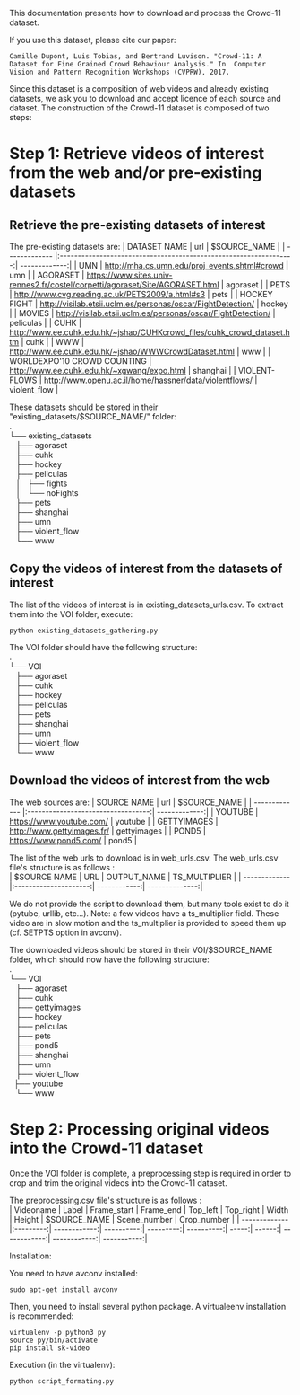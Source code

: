 This documentation presents how to download and process the Crowd-11 dataset.

If you use this dataset, please cite our paper:
```
Camille Dupont, Luis Tobias, and Bertrand Luvison. "Crowd-11: A Dataset for Fine Grained Crowd Behaviour Analysis." In  Computer Vision and Pattern Recognition Workshops (CVPRW), 2017.
```


Since this dataset is a composition of web videos and already existing datasets, we ask you to download and accept licence of each source and dataset. 
The construction of the Crowd-11 dataset is composed of two steps:

# Step 1: Retrieve videos of interest from the web and/or pre-existing datasets


## Retrieve the pre-existing datasets of interest

The pre-existing datasets are:
| DATASET NAME       	| url           									 				| $SOURCE_NAME  |
| ------------- 	 	|:-----------------------------------------------------------------:| -------------:|
| UMN      				| http://mha.cs.umn.edu/proj_events.shtml#crowd 	  				| umn |
| AGORASET     			| https://www.sites.univ-rennes2.fr/costel/corpetti/agoraset/Site/AGORASET.html | agoraset |
| PETS 					| http://www.cvg.reading.ac.uk/PETS2009/a.html#s3     				| pets |
| HOCKEY FIGHT  		| http://visilab.etsii.uclm.es/personas/oscar/FightDetection/       | hockey |
| MOVIES  				| http://visilab.etsii.uclm.es/personas/oscar/FightDetection/       | peliculas |
| CUHK  				| http://www.ee.cuhk.edu.hk/~jshao/CUHKcrowd_files/cuhk_crowd_dataset.htm  | cuhk |
| WWW  					| http://www.ee.cuhk.edu.hk/~jshao/WWWCrowdDataset.html      		| www |
| WORLDEXPO'10 CROWD COUNTING  | http://www.ee.cuhk.edu.hk/~xgwang/expo.html      			| shanghai |
| VIOLENT-FLOWS  		| http://www.openu.ac.il/home/hassner/data/violentflows/      		| violent_flow |



These datasets should be stored in their "existing_datasets/$SOURCE_NAME/" folder:  
.  
└── existing_datasets  
    ├── agoraset  
    ├── cuhk  
    ├── hockey  
    ├── peliculas  
    │   ├── fights  
    │   └── noFights  
    ├── pets  
    ├── shanghai  
    ├── umn  
    ├── violent_flow  
    └── www  


## Copy the videos of interest from the datasets of interest

The list of the videos of interest is in existing_datasets_urls.csv. To extract them into the VOI folder, execute:
```
python existing_datasets_gathering.py
```
The VOI folder should have the following structure:  
.  
└── VOI  
    ├── agoraset  
    ├── cuhk  
    ├── hockey  
    ├── peliculas  
    ├── pets  
    ├── shanghai  
    ├── umn  
    ├── violent_flow  
    └── www  

## Download the videos of interest from the web


The web sources are:
| SOURCE NAME       	| url           					 | $SOURCE_NAME  |
| ------------- 	 	|:----------------------------------:| -------------:|
| YOUTUBE      			| https://www.youtube.com/ 	  		 | youtube       |
| GETTYIMAGES     		| http://www.gettyimages.fr/ 		 | gettyimages   |
| POND5 				| https://www.pond5.com/     		 | pond5         |



The list of the web urls to download is in web_urls.csv.
The web_urls.csv file's structure is as follows :  
| $SOURCE NAME       	| URL           	    | OUTPUT_NAME  | TS_MULTIPLIER  |
| ------------- 	 	|:---------------------:| ------------:| --------------:|


We do not provide the script to download them, but many tools exist to do it (pytube, urllib, etc...). 
Note: a few videos have a ts_multiplier field. These video are in slow motion and the ts_multiplier is provided to speed them up (cf. SETPTS option in avconv).

The downloaded videos should be stored in their VOI/$SOURCE_NAME folder, which should now have the following structure:  
.  
└── VOI  
    ├── agoraset  
    ├── cuhk  
    ├── gettyimages  
    ├── hockey  
    ├── peliculas  
    ├── pets  
    ├── pond5  
    ├── shanghai  
    ├── umn  
    ├── violent_flow  
    ├── youtube  
    └── www  



# Step 2: Processing original videos into the Crowd-11 dataset

Once the VOI folder is complete, a preprocessing step is required in order to crop and trim the original videos into the Crowd-11 dataset.

The preprocessing.csv file's structure is as follows :  
| Videoname     | Label     | Frame_start  | Frame_end  | Top_left  |  Top_right | Width | Height | $SOURCE_NAME | Scene_number | Crop_number |
| ------------- |:---------:| ------------:| ----------:| ---------:| ----------:| -----:| ------:| ------------:| ------------:| -----------:|

Installation:

You need to have avconv installed: 
```
sudo apt-get install avconv
```
Then, you need to install several python package. A virtualeenv installation is recommended:
```
virtualenv -p python3 py
source py/bin/activate
pip install sk-video
```

Execution (in the virtualenv):
```
python script_formating.py
```